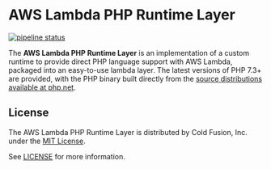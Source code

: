 # AWS Lambda PHP Runtime Layer

[![pipeline status](https://gitlab.com/coldfusionjp/aws-lambda-php-runtime/badges/master/pipeline.svg)](https://gitlab.com/coldfusionjp/aws-lambda-php-runtime/commits/master)

The **AWS Lambda PHP Runtime Layer** is an implementation of a custom runtime to provide direct PHP language support with AWS Lambda, packaged into an easy-to-use lambda layer.  The latest versions of PHP 7.3+ are provided, with the PHP binary built directly from the [source distributions available at php.net](https://www.php.net/distributions/).

## License

The AWS Lambda PHP Runtime Layer is distributed by Cold Fusion, Inc. under the [MIT License](https://choosealicense.com/licenses/mit/).

See [LICENSE](./LICENSE) for more information.
